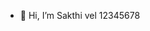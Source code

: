 - 👋 Hi, I’m Sakthi vel 12345678
<!---
sakthi-lucia0567/sakthi-lucia0567 is a ✨ special ✨ repository because its `README.md` (this file) appears on your GitHub profile.
You can click the Preview link to take a look at your changes.
--->
